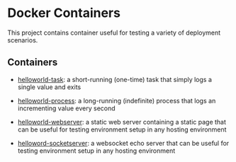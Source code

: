 # Docker Containers

This project contains container useful for testing a variety of deployment scenarios.


## Containers

* [helloworld-task](./task): a short-running (one-time) task that simply logs a single value and exits

* [helloworld-process](./process): a long-running (indefinite) process that logs an incrementing value every second

* [helloworld-webserver](./webserver): a static web server containing a static page that can be useful for testing environment setup in any hosting environment

* [helloword-socketserver](./socketserver): a websocket echo server that can be useful for testing environment setup in any hosting environment
